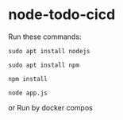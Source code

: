 # node-todo-cicd

Run these commands:


`sudo apt install nodejs`


`sudo apt install npm`


`npm install`

`node app.js`

or Run by docker compos



